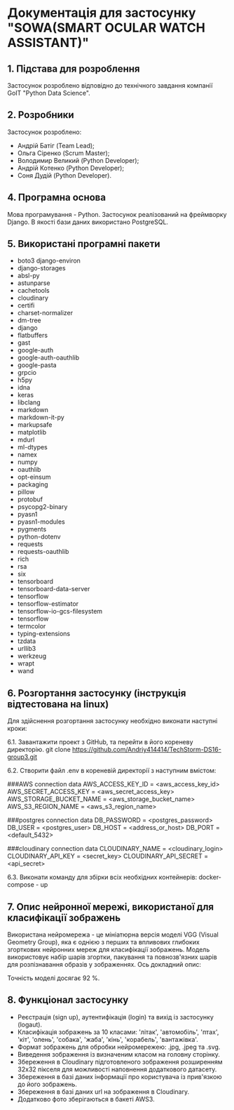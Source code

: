# Документація для застосунку "SOWA(SMART OCULAR WATCH ASSISTANT)"

## 1. Підстава для розроблення

Застосунок розроблено відповідно до технічного завдання компанії GoIT "Python Data Science". 

## 2. Розробники

Застосунок розроблено:
- Андрій Батіг (Team Lead);
- Ольга Сіренко (Scrum Master);
- Володимир Великий (Python Developer);
- Андрій Котенко (Python Developer);
- Соня Дудій (Python Developer).


## 4. Програмна основа

Мова програмування - Python. Застосунок реалізований на фреймворку Django. В якості бази даних використано PostgreSQL.

## 5. Використані програмні пакети
- boto3 django-environ
- django-storages
- absl-py
- astunparse
- cachetools
- cloudinary
- certifi
- charset-normalizer
- dm-tree
- django
- flatbuffers
- gast
- google-auth
- google-auth-oauthlib
- google-pasta
- grpcio
- h5py
- idna
- keras
- libclang
- markdown
- markdown-it-py
- markupsafe
- matplotlib
- mdurl
- ml-dtypes
- namex
- numpy
- oauthlib
- opt-einsum
- packaging
- pillow
- protobuf
- psycopg2-binary
- pyasn1
- pyasn1-modules
- pygments
- python-dotenv
- requests
- requests-oauthlib
- rich
- rsa
- six
- tensorboard
- tensorboard-data-server
- tensorflow
- tensorflow-estimator
- tensorflow-io-gcs-filesystem
- tensorflow
- termcolor
- typing-extensions
- tzdata
- urllib3
- werkzeug
- wrapt
- wand

## 6. Розгортання застосунку (інструкція відтестована на linux)

Для здійснення розгортання застосунку необхідно виконати наступні кроки:

6.1. Завантажити проект з GitHub, та перейти в його кореневу директорію.
git clone https://github.com/Andriy414414/TechStorm-DS16-group3.git

6.2. Створити файл .env в кореневій директорії з наступним вмістом:

###AWS connection data
AWS_ACCESS_KEY_ID = <aws_access_key_id>
AWS_SECRET_ACCESS_KEY = <aws_secret_access_key> 
AWS_STORAGE_BUCKET_NAME = <aws_storage_bucket_name> 
AWS_S3_REGION_NAME = <aws_s3_region_name> 

###postgres connection data
DB_PASSWORD = <postgres_password>
DB_USER = <postgres_user>
DB_HOST = <address_or_host>
DB_PORT = <default_5432>

###cloudinary connection data
CLOUDINARY_NAME = <cloudinary_login>
CLOUDINARY_API_KEY = <secret_key> 
CLOUDINARY_API_SECRET = <api_secret>

6.3. Виконати команду для збірки всіх необхідних контейнерів:
docker-compose - up

## 7. Опис нейронної мережі, використаної для класифікації зображень

Використана нейромережа - це мініатюрна версія моделі VGG (Visual Geometry Group), яка є однією з перших та впливових глибоких згорткових нейронних мереж для класифікації зображень. Модель використовує набір шарів згортки, пакування та повнозв'язних шарів для розпізнавання образів у зображеннях. Ось докладний опис:

Точність моделі досягає 92 %.

## 8. Функціонал застосунку

- Реєстрація (sign up), аутентифікація (login) та вихід із застосунку (logaut).
- Класифікація зображень за 10 класами: 'літак', 'автомобіль', 'птах', 'кіт', 'олень', 'собака', 'жаба', 'кінь', 'корабель', 'вантажівка'.
- Формат зображень для обробки нейромережею: .jpg, .jpeg та .svg.
- Виведення зображення із визначеним класом на головну сторінку.
- Збереження в Cloudinary підготовленого зображення розширенням 32х32 пікселя для можливості наповнення додаткового датасету.
- Збереження в базі даних інформації про користувача із прив'язкою до його зображень.
- Збереження в базі даних url на зображення в Cloudinary.
- Додатково фото зберігаються в бакеті AWS3.